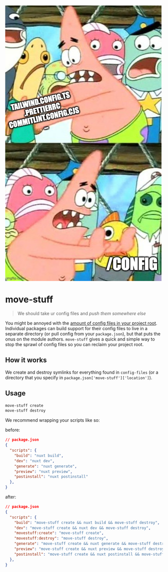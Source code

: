 ![patrick star meme, top text: tailwind.config.ts .prettierrc commitlint.config.cjs ..., bottom text: /config](patrick.jpeg)

# move-stuff

> We should take ur config files and _push them somewhere else_

You might be annoyed with the [amount of config files in your project root](https://www.youtube.com/watch?v=14WanxTD2O4). Individual packages can build support for their config files to live in a separate directory (or pull config from your `package.json`), but that puts the onus on the module authors. `move-stuff` gives a quick and simple way to stop the sprawl of config files so you can reclaim your project root.

## How it works

We create and destroy symlinks for everything found in `config-files` (or a directory that you specify in `package.json['move-stuff']['location']`).

## Usage

```sh
move-stuff create
move-stuff destroy
```

We recommend wrapping your scripts like so:

before:

```json
// package.json
{
  "scripts": {
    "build": "nuxt build",
    "dev": "nuxt dev",
    "generate": "nuxt generate",
    "preview": "nuxt preview",
    "postinstall": "nuxt postinstall"
  },
}
```

after:

```json
// package.json
{
  "scripts": {
    "build": "move-stuff create && nuxt build && move-stuff destroy",
    "dev": "move-stuff create && nuxt dev && move-stuff destroy",
    "movestuff:create": "move-stuff create",
    "movestuff:destroy": "move-stuff destroy",
    "generate": "move-stuff create && nuxt generate && move-stuff destroy",
    "preview": "move-stuff create && nuxt preview && move-stuff destroy",
    "postinstall": "move-stuff create && nuxt postinstall && move-stuff destroy"
  },
}
```